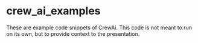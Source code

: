 # crew_ai_examples
These are example code snippets of CrewAi. This code is not meant to run on its own, but to provide context to the presentation. 
